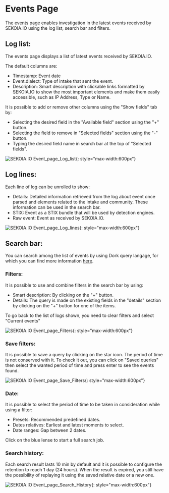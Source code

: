 # Events Page

The events page enables investigation in the latest events received by SEKOIA.IO using the log list, search bar and filters.

## Log list:

The events page displays a list of latest events received by SEKOIA.IO.

The default columns are:

- Timestamp: Event date
- Event.dialect: Type of intake that sent the event.
- Description: Smart description with clickable links formatted by SEKOIA.IO to show the most important elements and make them easily accessible, such as IP Address, Type or Name.

It is possible to add or remove other columns using the "Show fields" tab by:

- Selecting the desired field in the "Available field" section using the "+" button.
- Selecting the field to remove in "Selected fields" section using the "-" button.
- Typing the desired field name in search bar at the top of "Selected fields".

![SEKOIA.IO Event_page_Log_list](../assets/operation_center/ev_log_list.gif){: style="max-width:600px"}

## Log lines:

Each line of log can be unrolled to show:

- Details: Detailed information retrieved from the log about event once parsed and elements related to the intake and community. These information can be used in the search bar.
- STIX: Event as a STIX bundle that will be used by detection engines.
- Raw event: Event as received by SEKOIA.IO.

![SEKOIA.IO Event_page_Log_lines](../assets/operation_center/ev_log_lines.gif){: style="max-width:600px"}


## Search bar:

You can search among the list of events by using Dork query langage, for which you can find more information [here](../searching/dork.md).

### Filters:

It is possible to use and combine filters in the search bar by using:

- Smart description: By clicking on the "+" button.
- Details: The query is made on the existing fields in the "details" section by clicking on the "+" button for one of the items.

To go back to the list of logs shown, you need to clear filters and select "Current events"

![SEKOIA.IO Event_page_Filters](../assets/operation_center/ev_filters.gif){: style="max-width:600px"}

### Save filters:

It is possible to save a query by clicking on the star icon. The period of time is not conserved with it. 
To check it out, you can click on "Saved queries" then select the wanted period of time and press enter to see the events found.

![SEKOIA.IO Event_page_Save_Filters](../assets/operation_center/ev_save_filters.gif){: style="max-width:600px"}

### Date:

It is possible to select the period of time to be taken in consideration while using a filter:

- Presets: Recommended predefined dates.
- Dates relatives: Earliest and latest moments to select.
- Date ranges: Gap between 2 dates.

Click on the blue lense to start a full search job.


### Search history:

Each search result lasts 10 min by default and it is possible to configure the retention to reach 1 day (24 hours). When the result is expired, you still have the possibility of replaying it using the saved relative date or a new one.

![SEKOIA.IO Event_page_Search_History](../assets/operation_center/ev_search_history.gif){: style="max-width:600px"}
